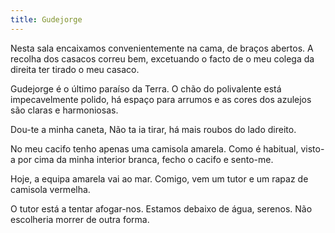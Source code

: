 ```yaml
---
title: Gudejorge
---
```


Nesta sala encaixamos convenientemente na cama, de braços abertos. A recolha dos casacos correu bem, excetuando o facto de o meu colega da direita ter tirado o meu casaco.

Gudejorge é o último paraíso da Terra. O chão do polivalente está impecavelmente polido, há espaço para arrumos e as cores dos azulejos são claras e harmoniosas.

Dou-te a minha caneta, Não ta ia tirar, há mais roubos do lado direito.

No meu cacifo tenho apenas uma camisola amarela. Como é habitual, visto-a por cima da minha interior branca, fecho o cacifo e sento-me.

Hoje, a equipa amarela vai ao mar. Comigo, vem um tutor e um rapaz de camisola vermelha.

O tutor está a tentar afogar-nos. Estamos debaixo de água, serenos. Não escolheria morrer de outra forma.
